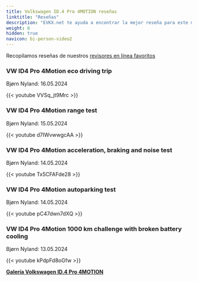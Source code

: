 ```yaml
---
title: Volkswagen ID.4 Pro 4MOTION reseñas
linktitle: "Reseñas"
description: "EVKX.net te ayuda a encontrar la mejor reseña para este modelo."
weight: 6
hidden: true
navicon: bi-person-video2
---
```

Recopilamos reseñas de nuestros [revisores en línea favoritos](../../../../../guides/evreviewers/)

<div class="container text-center shadow p-2 pe-4 mb-5 bg-body-tertiary rounded border">
<h3>VW ID4 Pro 4Motion eco driving trip</h3>
<p>Bjørn Nyland: 16.05.2024</p>

{{< youtube VVSq_jt9Mrc >}}

</div>
<div class="container text-center shadow p-2 pe-4 mb-5 bg-body-tertiary rounded border">
<h3>VW ID4 Pro 4Motion range test</h3>
<p>Bjørn Nyland: 15.05.2024</p>

{{< youtube d7IWvwwgcAA >}}

</div>
<div class="container text-center shadow p-2 pe-4 mb-5 bg-body-tertiary rounded border">
<h3>VW ID4 Pro 4Motion acceleration, braking and noise test</h3>
<p>Bjørn Nyland: 14.05.2024</p>

{{< youtube Tx5CFAFde28 >}}

</div>
<div class="container text-center shadow p-2 pe-4 mb-5 bg-body-tertiary rounded border">
<h3>VW ID4 Pro 4Motion autoparking test</h3>
<p>Bjørn Nyland: 14.05.2024</p>

{{< youtube pC47dwn7dXQ >}}

</div>
<div class="container text-center shadow p-2 pe-4 mb-5 bg-body-tertiary rounded border">
<h3>VW ID4 Pro 4Motion 1000 km challenge with broken battery cooling</h3>
<p>Bjørn Nyland: 13.05.2024</p>

{{< youtube kPdpFd8oGfw >}}

</div>
<div class="mt-3 mb-3">
<a href="../gallery/" class="text-decoration-none text-black">
<strong><i class="bi-arrow-left"></i>Galería  </strong>
</a>
<a href="../" class="text-decoration-none text-black float-end">
<strong>Volkswagen ID.4 Pro 4MOTION <i class="bi-arrow-right"></i></strong>
</a>
</div>
